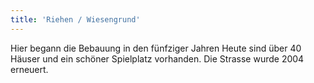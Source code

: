 ```yaml
---
title: 'Riehen / Wiesengrund'
---
```


Hier begann die Bebauung in den fünfziger Jahren Heute sind über 40 Häuser und ein schöner Spielplatz vorhanden. Die Strasse wurde 2004 erneuert.